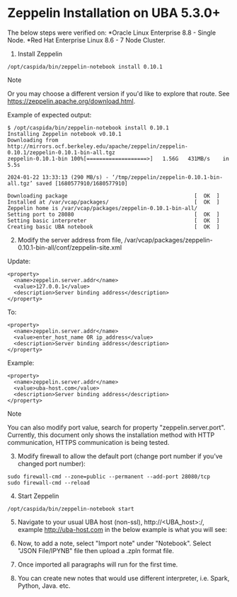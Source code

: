 # Zeppelin Installation on UBA 5.3.0+

The below steps were verified on:
*Oracle Linux Enterprise 8.8 - Single Node.
*Red Hat Enterprise Linux 8.6 - 7 Node Cluster.

1. Install Zeppelin
```
/opt/caspida/bin/zeppelin-notebook install 0.10.1
```

>[!NOTE]
>Or you may choose a different version if you'd like to explore that route.  See https://zeppelin.apache.org/download.html.


Example of expected output:
```
$ /opt/caspida/bin/zeppelin-notebook install 0.10.1
Installing Zeppelin notebook v0.10.1
Downloading from http://mirrors.ocf.berkeley.edu/apache/zeppelin/zeppelin-0.10.1/zeppelin-0.10.1-bin-all.tgz
zeppelin-0.10.1-bin 100%[===================>]   1.56G   431MB/s    in 5.5s

2024-01-22 13:33:13 (290 MB/s) - ‘/tmp/zeppelin/zeppelin-0.10.1-bin-all.tgz’ saved [1680577910/1680577910]

Downloading package                                        [  OK  ]
Installed at /var/vcap/packages/                           [  OK  ]
Zeppelin home is /var/vcap/packages/zeppelin-0.10.1-bin-all/
Setting port to 28080                                      [  OK  ]
Setting basic interpreter                                  [  OK  ]
Creating basic UBA notebook                                [  OK  ]
```

2. Modify the server address from file, /var/vcap/packages/zeppelin-0.10.1-bin-all/conf/zeppelin-site.xml

Update:
```
<property>
  <name>zeppelin.server.addr</name>
  <value>127.0.0.1</value>
  <description>Server binding address</description>
</property>

```

To:
```
<property>
  <name>zeppelin.server.addr</name>
  <value>enter_host_name OR ip_address</value>
  <description>Server binding address</description>
</property>
```

Example:
```
<property>
  <name>zeppelin.server.addr</name>
  <value>uba-host.com</value>
  <description>Server binding address</description>
</property>
```

> [!NOTE]
> You can also modify port value, search for property "zeppelin.server.port".
> Currently, this document only shows the installation method with HTTP communication, HTTPS communication is being tested.

3. Modify firewall to allow the default port (change port number if you’ve changed port number):

```
sudo firewall-cmd --zone=public --permanent --add-port 28080/tcp
sudo firewall-cmd --reload
```

4. Start Zeppelin
```
/opt/caspida/bin/zeppelin-notebook start
```

5. Navigate to your usual UBA host (non-ssl), http://<UBA_host>:<port number>/, example http://uba-host.com in the below example is what you will see:


6. Now, to add a note, select "Import note" under "Notebook".  Select "JSON File/IPYNB" file then upload a .zpln format file.

7. Once imported all paragraphs will run for the first time.

8. You can create new notes that would use different interpreter, i.e. Spark, Python, Java. etc.
<insert picture here Maria>